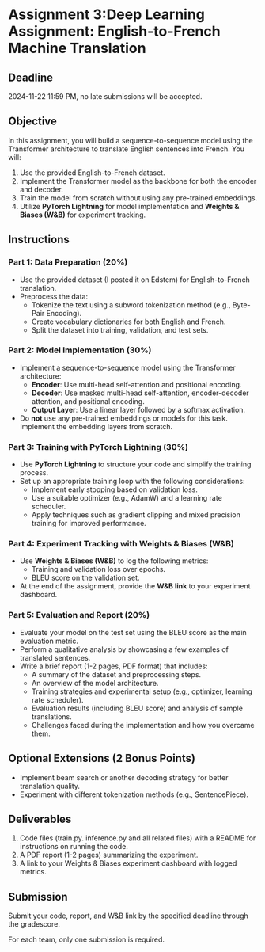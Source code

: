 # Assignment 3:Deep Learning Assignment: English-to-French Machine Translation

## Deadline
2024-11-22 11:59 PM, no late submissions will be accepted.

## Objective
In this assignment, you will build a sequence-to-sequence model using the Transformer architecture to translate English sentences into French. You will:

1. Use the provided English-to-French dataset.
2. Implement the Transformer model as the backbone for both the encoder and decoder.
3. Train the model from scratch without using any pre-trained embeddings.
4. Utilize **PyTorch Lightning** for model implementation and **Weights & Biases (W&B)** for experiment tracking.

## Instructions

### Part 1: Data Preparation (20%)
- Use the provided dataset (I posted it on Edstem) for English-to-French translation.
- Preprocess the data:
  - Tokenize the text using a subword tokenization method (e.g., Byte-Pair Encoding).
  - Create vocabulary dictionaries for both English and French.
  - Split the dataset into training, validation, and test sets.

### Part 2: Model Implementation (30%)
- Implement a sequence-to-sequence model using the Transformer architecture:
  - **Encoder**: Use multi-head self-attention and positional encoding.
  - **Decoder**: Use masked multi-head self-attention, encoder-decoder attention, and positional encoding.
  - **Output Layer**: Use a linear layer followed by a softmax activation.
- Do **not** use any pre-trained embeddings or models for this task. Implement the embedding layers from scratch.

### Part 3: Training with PyTorch Lightning (30%)
- Use **PyTorch Lightning** to structure your code and simplify the training process.
- Set up an appropriate training loop with the following considerations:
  - Implement early stopping based on validation loss.
  - Use a suitable optimizer (e.g., AdamW) and a learning rate scheduler.
  - Apply techniques such as gradient clipping and mixed precision training for improved performance.

### Part 4: Experiment Tracking with Weights & Biases (W&B)
- Use **Weights & Biases (W&B)** to log the following metrics:
  - Training and validation loss over epochs.
  - BLEU score on the validation set.
- At the end of the assignment, provide the **W&B link** to your experiment dashboard.

### Part 5: Evaluation and Report (20%)
- Evaluate your model on the test set using the BLEU score as the main evaluation metric.
- Perform a qualitative analysis by showcasing a few examples of translated sentences.
- Write a brief report (1-2 pages, PDF format) that includes:
  - A summary of the dataset and preprocessing steps.
  - An overview of the model architecture.
  - Training strategies and experimental setup (e.g., optimizer, learning rate scheduler).
  - Evaluation results (including BLEU score) and analysis of sample translations.
  - Challenges faced during the implementation and how you overcame them.

## Optional Extensions (2 Bonus Points)
- Implement beam search or another decoding strategy for better translation quality.
- Experiment with different tokenization methods (e.g., SentencePiece).


## Deliverables
1. Code files (train.py. inference.py and all related files) with a README for instructions on running the code.
2. A PDF report (1-2 pages) summarizing the experiment.
3. A link to your Weights & Biases experiment dashboard with logged metrics.

## Submission
Submit your code, report, and W&B link by the specified deadline through the gradescore.

For each team, only one submission is required.